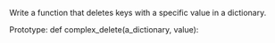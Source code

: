 Write a function that deletes keys with a specific value in a dictionary.



Prototype: def complex_delete(a_dictionary, value):
